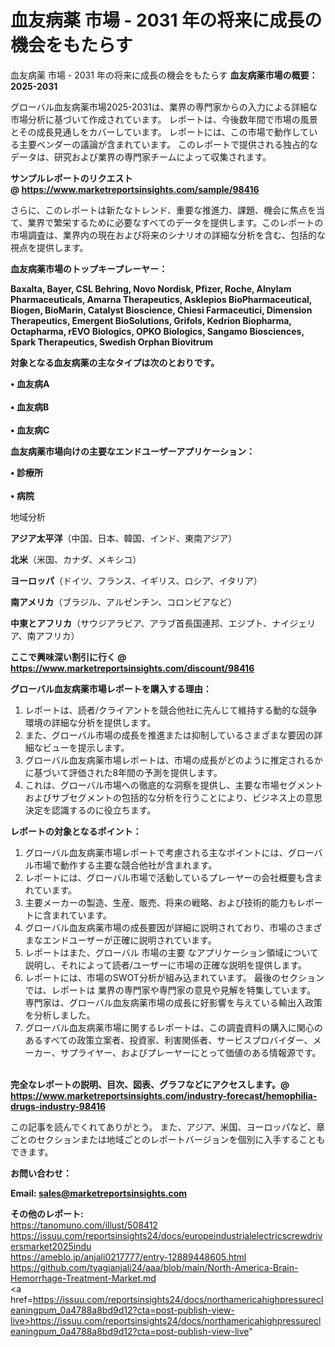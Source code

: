 # 血友病薬 市場 - 2031 年の将来に成長の機会をもたらす
血友病薬 市場 - 2031 年の将来に成長の機会をもたらす
<strong><b>血友病薬市場の概要：2025-2031</b></strong>

グローバル血友病薬市場2025-2031は、業界の専門家からの入力による詳細な市場分析に基づいて作成されています。 レポートは、今後数年間で市場の風景とその成長見通しをカバーしています。 レポートには、この市場で動作している主要ベンダーの議論が含まれています。 このレポートで提供される独占的なデータは、研究および業界の専門家チームによって収集されます。

<strong>サンプルレポートのリクエスト @ <a href=https://www.marketreportsinsights.com/sample/98416>https://www.marketreportsinsights.com/sample/98416</a></strong>

さらに、このレポートは新たなトレンド、重要な推進力、課題、機会に焦点を当て、業界で繁栄するために必要なすべてのデータを提供します。このレポートの市場調査は、業界内の現在および将来のシナリオの詳細な分析を含む、包括的な視点を提供します。

<strong>血友病薬市場のトップキープレーヤー：</strong>

<strong>Baxalta, Bayer, CSL Behring, Novo Nordisk, Pfizer, Roche, Alnylam Pharmaceuticals, Amarna Therapeutics, Asklepios BioPharmaceutical, Biogen, BioMarin, Catalyst Bioscience, Chiesi Farmaceutici, Dimension Therapeutics, Emergent BioSolutions, Grifols, Kedrion Biopharma, Octapharma, rEVO Biologics, OPKO Biologics, Sangamo Biosciences, Spark Therapeutics, Swedish Orphan Biovitrum</strong>

<strong><b>対象となる血友病薬の主なタイプは次のとおりです。</b></strong>

<strong>• 血友病A<br><br>• 血友病B<br><br>• 血友病C</strong>

<strong><b>血友病薬市場向けの主要なエンドユーザーアプリケーション：</b></strong>

<strong>• 診療所<br><br>• 病院</strong>

 地域分析

<strong><b>アジア太平洋</b></strong>（中国、日本、韓国、インド、東南アジア）

<strong><b>北米</b></strong>（米国、カナダ、メキシコ）

<strong><b>ヨーロッパ</b></strong>（ドイツ、フランス、イギリス、ロシア、イタリア）

<strong><b>南アメリカ</b></strong>（ブラジル、アルゼンチン、コロンビアなど）

<strong><b>中東とアフリカ</b></strong>（サウジアラビア、アラブ首長国連邦、エジプト、ナイジェリア、南アフリカ）

<strong>ここで興味深い割引に行く @ <a href=https://www.marketreportsinsights.com/discount/98416>https://www.marketreportsinsights.com/discount/98416</a></strong>

<strong><b>グローバル血友病薬市場レポートを購入する理由：</b></strong>
<ol>
  <li>レポートは、読者/クライアントを競合他社に先んじて維持する動的な競争環境の詳細な分析を提供します。</li>
  <li>また、グローバル市場の成長を推進または抑制しているさまざまな要因の詳細なビューを提示します。</li>
  <li>グローバル血友病薬市場レポートは、市場の成長がどのように推定されるかに基づいて評価された8年間の予測を提供します。</li>
  <li>これは、グローバル市場への徹底的な洞察を提供し、主要な市場セグメントおよびサブセグメントの包括的な分析を行うことにより、ビジネス上の意思決定を認識するのに役立ちます。</li>
</ol>
<strong><b>レポートの対象となるポイント：</b></strong>
<ol>
  <li>グローバル血友病薬市場レポートで考慮される主なポイントには、グローバル市場で動作する主要な競合他社が含まれます。</li>
  <li>レポートには、グローバル市場で活動しているプレーヤーの会社概要も含まれています。</li>
  <li>主要メーカーの製造、生産、販売、将来の戦略、および技術的能力もレポートに含まれています。</li>
  <li>グローバル血友病薬市場の成長要因が詳細に説明されており、市場のさまざまなエンドユーザーが正確に説明されています。</li>
  <li>レポートはまた、グローバル 市場の主要 なアプリケーション領域について説明し、それによって読者/ユーザーに市場の正確な説明を提供します。</li>
  <li>レポートには、市場のSWOT分析が組み込まれています。 最後のセクションでは、レポートは 業界の専門家や専門家の意見や見解を特集しています。 専門家は、グローバル血友病薬市場の成長に好影響を与えている輸出入政策を分析しました。</li>
  <li>グローバル血友病薬市場に関するレポートは、この調査資料の購入に関心のあるすべての政策立案者、投資家、利害関係者、サービスプロバイダー、メーカー、サプライヤー、およびプレーヤーにとって価値のある情報源です。</li>
</ol><br>
<strong>完全なレポートの説明、目次、図表、グラフなどにアクセスします。@ <a href=https://www.marketreportsinsights.com/industry-forecast/hemophilia-drugs-industry-98416>https://www.marketreportsinsights.com/industry-forecast/hemophilia-drugs-industry-98416</a></strong>

この記事を読んでくれてありがとう。 また、アジア、米国、ヨーロッパなど、章ごとのセクションまたは地域ごとのレポートバージョンを個別に入手することもできます。

<strong><b>お問い合わせ：</b></strong>

<strong>Email: </strong><a href=mailto:sales@marketreportsinsights.com><strong>sales@marketreportsinsights.com</strong></a>

<strong>その他のレポート:</strong>
<br>
<a href=https://tanomuno.com/illust/508412>https://tanomuno.com/illust/508412</a>
<br>
<a href=https://issuu.com/reportsinsights24/docs/europeindustrialelectricscrewdriversmarket2025indu>https://issuu.com/reportsinsights24/docs/europeindustrialelectricscrewdriversmarket2025indu</a>
<br>
<a href=https://ameblo.jp/anjali0217777/entry-12889448605.html>https://ameblo.jp/anjali0217777/entry-12889448605.html</a>
<br>
<a href=https://github.com/tyagianjali24/aaa/blob/main/North-America-Brain-Hemorrhage-Treatment-Market.md>https://github.com/tyagianjali24/aaa/blob/main/North-America-Brain-Hemorrhage-Treatment-Market.md</a>
<br>
<a href=https://issuu.com/reportsinsights24/docs/northamericahighpressurecleaningpum_0a4788a8bd9d12?cta=post-publish-view-live>https://issuu.com/reportsinsights24/docs/northamericahighpressurecleaningpum_0a4788a8bd9d12?cta=post-publish-view-live</a>"
